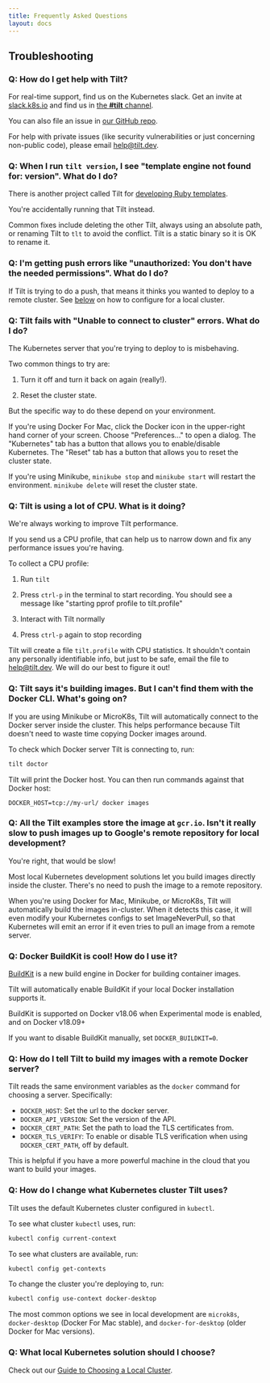 ```yaml
---
title: Frequently Asked Questions
layout: docs
---
```


Troubleshooting
----------------------------

### Q: How do I get help with Tilt?

For real-time support, find us on the Kubernetes slack. Get an invite at [slack.k8s.io](http://slack.k8s.io) and find
us in [the **#tilt** channel](https://kubernetes.slack.com/messages/CESBL84MV/).

You can also file an issue in [our GitHub repo](https://github.com/windmilleng/tilt/issues/new).

For help with private issues (like security vulnerabilities or just concerning non-public code),
please email [help@tilt.dev](mailto:help@tilt.dev).

### Q: When I run `tilt version`, I see "template engine not found for: version". What do I do?

There is another project called Tilt for
[developing Ruby templates](https://github.com/rtomayko/tilt).

You're accidentally running that Tilt instead.

Common fixes include deleting the other Tilt, always using an absolute path, or
renaming Tilt to `tlt` to avoid the conflict. Tilt is a static binary so it is OK to
rename it.

### Q: I'm getting push errors like "unauthorized: You don't have the needed permissions". What do I do?

If Tilt is trying to do a push, that means it thinks you wanted to deploy to a
remote cluster. See [below](faq.html#q-how-do-i-change-what-kubernetes-cluster-tilt-uses) on how
to configure for a local cluster.

### Q: Tilt fails with "Unable to connect to cluster" errors. What do I do?

The Kubernetes server that you're trying to deploy to is misbehaving.

Two common things to try are:

1. Turn it off and turn it back on again (really!).

2. Reset the cluster state.

But the specific way to do these depend on your environment.

If you're using Docker For Mac, click the Docker icon in the upper-right hand
corner of your screen. Choose "Preferences..." to open a dialog. The
"Kubernetes" tab has a button that allows you to enable/disable Kubernetes. The
"Reset" tab has a button that allows you to reset the cluster state.

If you're using Minikube, `minikube stop` and `minikube start` will restart the
environment. `minikube delete` will reset the cluster state.

### Q: Tilt is using a lot of CPU. What is it doing?

We're always working to improve Tilt performance.

If you send us a CPU profile, that can help us to narrow down and fix any performance issues you're having.

To collect a CPU profile:

1. Run `tilt`

2. Press `ctrl-p` in the terminal to start recording. You should see a message like "starting pprof profile to tilt.profile"

3. Interact with Tilt normally

4. Press `ctrl-p` again to stop recording

Tilt will create a file `tilt.profile` with CPU statistics. It shouldn't contain
any personally identifiable info, but just to be safe, email the file to
[help@tilt.dev](mailto:help@tilt.dev). We will do our
best to figure it out!

### Q: Tilt says it's building images. But I can't find them with the Docker CLI. What's going on?

If you are using Minikube or MicroK8s, Tilt will automatically connect to the
Docker server inside the cluster. This helps performance because Tilt doesn't need to waste time
copying Docker images around.

To check which Docker server Tilt is connecting to, run:

```bash
tilt doctor
```

Tilt will print the Docker host. You can then run commands against that Docker host:

```
DOCKER_HOST=tcp://my-url/ docker images
```

### Q: All the Tilt examples store the image at `gcr.io`. Isn't it really slow to push images up to Google's remote repository for local development?

You're right, that would be slow!

Most local Kubernetes development solutions let you build images directly inside
the cluster. There's no need to push the image to a remote repository.

When you're using Docker for Mac, Minikube, or MicroK8s, Tilt will automatically build the
images in-cluster. When it detects this case, it will even modify your
Kubernetes configs to set ImageNeverPull, so that Kubernetes will emit an error
if it even tries to pull an image from a remote server.

### Q: Docker BuildKit is cool! How do I use it?

[BuildKit](https://github.com/moby/buildkit) is a new build engine in
Docker for building container images.

Tilt will automatically enable BuildKit if your local Docker installation
supports it.

BuildKit is supported on Docker v18.06 when Experimental mode is enabled, and on
Docker v18.09+

If you want to disable BuildKit manually, set `DOCKER_BUILDKIT=0`.

### Q: How do I tell Tilt to build my images with a remote Docker server?

Tilt reads the same environment variables as the `docker` command for choosing a
server. Specifically:

- `DOCKER_HOST`: Set the url to the docker server.
- `DOCKER_API_VERSION`: Set the version of the API.
- `DOCKER_CERT_PATH`: Set the path to load the TLS certificates from.
- `DOCKER_TLS_VERIFY`: To enable or disable TLS verification when using `DOCKER_CERT_PATH`, off by default.

This is helpful if you have a more powerful machine in the cloud that you want
to build your images.

### Q: How do I change what Kubernetes cluster Tilt uses?

Tilt uses the default Kubernetes cluster configured in `kubectl`.

To see what cluster `kubectl` uses, run:

```bash
kubectl config current-context
```

To see what clusters are available, run:

```bash
kubectl config get-contexts
```

To change the cluster you're deploying to, run:

```bash
kubectl config use-context docker-desktop
```

The most common options we see in local development are
`microk8s`, `docker-desktop` (Docker For Mac stable), and
`docker-for-desktop` (older Docker for Mac versions).

### Q: What local Kubernetes solution should I choose?

Check out our [Guide to Choosing a Local Cluster](choosing_clusters.html).

<script src="/assets/js/links.js" async></script>
